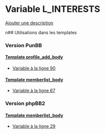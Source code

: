 # Variable L_INTERESTS
[Ajouter une description](https://fa-tvars.appspot.com/L_INTERESTS)

n## Utilisations dans les templates

### Version PunBB

#### [Template profile_add_body](punbb/profile_add_body.md)
* [Variable à la ligne 90](../punbb/profile_add_body.tpl#L90)

#### [Template memberlist_body](punbb/memberlist_body.md)
* [Variable à la ligne 67](../punbb/memberlist_body.tpl#L67)

### Version phpBB2

#### [Template memberlist_body](subsilver/memberlist_body.md)
* [Variable à la ligne 29](../subsilver/memberlist_body.tpl#L29)